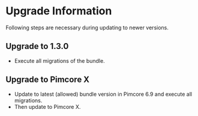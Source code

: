 # Upgrade Information

Following steps are necessary during updating to newer versions.

## Upgrade to 1.3.0
- Execute all migrations of the bundle.

## Upgrade to Pimcore X
- Update to latest (allowed) bundle version in Pimcore 6.9 and execute all migrations.
- Then update to Pimcore X.
